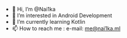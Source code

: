- 👋 Hi, I’m @Nai1ka
- 👀 I’m interested in Android Development
- 🌱 I’m currently learning Kotlin
- 📫 How to reach me : e-mail: me@nai1ka.ml

<!---
Nai1ka/Nai1ka is a ✨ special ✨ repository because its `README.md` (this file) appears on your GitHub profile.
You can click the Preview link to take a look at your changes.
--->
